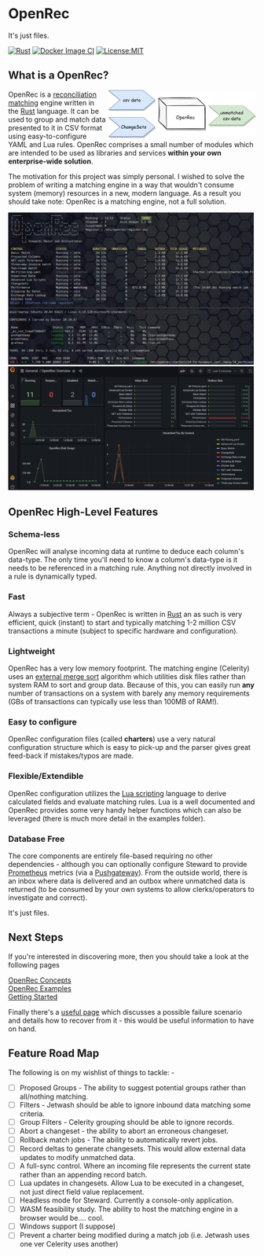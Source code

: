 # OpenRec

It's just files.

[![Rust](https://github.com/GrandmasterTash/OpenRec/actions/workflows/rust.yml/badge.svg?branch=main)](https://github.com/GrandmasterTash/OpenRec/actions/workflows/rust.yml)
[![Docker Image CI](https://github.com/GrandmasterTash/OpenRec/actions/workflows/docker-image.yml/badge.svg)](https://github.com/GrandmasterTash/OpenRec/actions/workflows/docker-image.yml)
[![License:MIT](https://img.shields.io/badge/License-MIT-yellow.svg)](https://opensource.org/licenses/MIT)

## What is a OpenRec?

<img src="docs/overview.png" align="right" style="padding-left: 5px" width="300px"/>

OpenRec is a [reconciliation matching](https://corporatefinanceinstitute.com/resources/knowledge/accounting/reconciliation/) engine written in the [Rust](https://www.rust-lang.org/) language. It can be used to group and match data presented to it in CSV format using easy-to-configure YAML and Lua rules. OpenRec comprises a small number of modules which are intended to be used as libraries and services **within your own enterprise-wide solution**.

The motivation for this project was simply personal. I wished to solve the problem of writing a matching engine in a way that wouldn't consume system (memory) resources in a new, modern language. As a result you should take note: OpenRec is a matching engine, not a full solution.

<img src="docs/steward.png" width="500px" />
<img src="docs/dashboard.png" width="500px" />

## OpenRec High-Level Features

### Schema-less

OpenRec will analyse incoming data at runtime to deduce each column's data-type. The only time you'll need to know a column's data-type is it needs to be referenced in a matching rule. Anything not directly involved in a rule is dynamically typed.

### Fast

Always a subjective term - OpenRec is written in [Rust](https://www.rust-lang.org/) an as such is very efficient, quick (instant) to start and typically matching 1-2 million CSV transactions a minute (subject to specific hardware and configuration).

### Lightweight

OpenRec has a very low memory footprint. The matching engine (Celerity) uses an [external merge sort](https://en.wikipedia.org/wiki/External_sorting) algorithm which utilities disk files rather than system RAM to sort and group data. Because of this, you can easily run **any** number of transactions on a system with barely any memory requirements (GBs of transactions can typically use less than 100MB of RAM!).

### Easy to configure

OpenRec configuration files (called **charters**) use a very natural configuration structure which is easy to pick-up and the parser gives great feed-back if mistakes/typos are made.


### Flexible/Extendible

OpenRec configuration utilizes the [Lua scripting](http://lua-users.org/wiki/TutorialDirectory) language to derive calculated fields and evaluate matching rules. Lua is a well documented and OpenRec provides some very handy helper functions which can also be leveraged (there is much more detail in the examples folder).

### Database Free

The core components are entirely file-based requiring no other dependencies - although you can optionally configure Steward to provide [Prometheus](https://prometheus.io/) metrics (via a [Pushgateway](https://github.com/prometheus/pushgateway)). From the outside world, there is an inbox where data is delivered and an outbox where unmatched data is returned (to be consumed by your own systems to allow clerks/operators to investigate and correct).

It's just files.


## Next Steps

If you're interested in discovering more, then you should take a look at the following pages

[OpenRec Concepts](docs/concepts.md)<br>
[OpenRec Examples](docs/examples.md)<br>
[Getting Started](docs/getting_started.md)<br>

Finally there's a [useful page](docs/problems.md) which discusses a possible failure scenario and details how to recover from it - this would be useful information to have on hand.

## Feature Road Map

The following is on my wishlist of things to tackle: -

* [ ] Proposed Groups - The ability to suggest potential groups rather than all/nothing matching.
* [ ] Filters - Jetwash should be able to ignore inbound data matching some criteria.
* [ ] Group Filters - Celerity grouping should be able to ignore records.
* [ ] Abort a changeset - the ability to abort an erroneous changeset.
* [ ] Rollback match jobs - The ability to automatically revert jobs.
* [ ] Record deltas to generate changesets. This would allow external data updates to modify unmatched data.
* [ ] A full-sync control. Where an incoming file represents the current state rather than an appending record batch.
* [ ] Lua updates in changesets. Allow Lua to be executed in a changeset, not just direct field value replacement.
* [ ] Headless mode for Steward. Currently a console-only application.
* [ ] WASM feasibility study. The ability to host the matching engine in a browser would be.... cool.
* [ ] Windows support (I suppose)
* [ ] Prevent a charter being modified during a match job (i.e. Jetwash uses one ver Celerity uses another)

